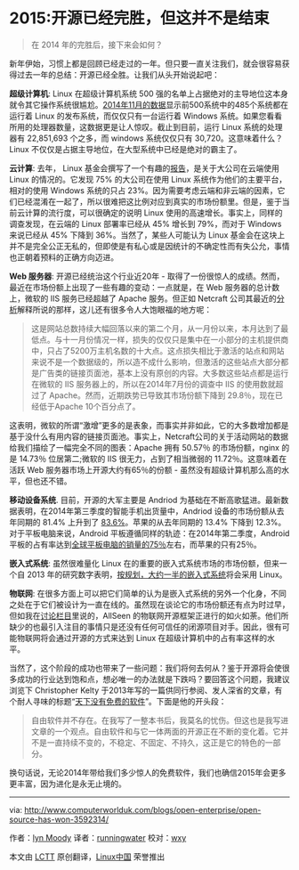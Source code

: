 2015:开源已经完胜，但这并不是结束
================================================================================
> 在 2014 年的完胜后，接下来会如何？

新年伊始，习惯上都是回顾已经走过的一年。但只要一直关注我们，就会很容易获得过去一年的总结：开源已经全胜。让我们从头开始说起吧：

**超级计算机**: Linux 在超级计算机系统 500 强的名单上占据绝对的主导地位这本身就令其它操作系统很尴尬。[2014年11月的数据][1]显示前500系统中的485个系统都在运行着 Linux 的发布系统，而仅仅只有一台运行着 Windows 系统。如果您看看所用的处理器数量，这数据更是让人惊叹。截止到目前，运行 Linux 系统的处理器有 22,851,693 个之多，而 windows 系统仅仅只有 30,720。这意味着什么？Linux 不仅仅是占据主导地位，在大型系统中已经是绝对的霸主了。

**云计算**: 去年， Linux 基金会撰写了一个有趣的[报告][2]，是关于大公司在云端使用 Linux 的情况的。它发现 75% 的大公司在使用 Linux 系统作为他们的主要平台，相对的使用 Windows 系统的只占 23%。因为需要考虑云端和非云端的因素，它们已经混淆在一起了，所以很难把这比例对应到真实的市场份额里。但是，鉴于当前云计算的流行度，可以很确定的说明 Linux 使用的高速增长。事实上，同样的调查发现，在云端的 Linux 部署率已经从 45% 增长到 79%，而对于 Windows 来说已经从 45% 下降到 36%。当然了，某些人可能认为 Linux 基金会在这块上并不是完全公正无私的，但即使是有私心或是因统计的不确定性而有失公允，事情也正朝着预料的正确方向迈进。

**Web 服务器**: 开源已经统治这个行业近20年 - 取得了一份很惊人的成绩。然而，最近在市场份额上出现了一些有趣的变动：一点就是，在 Web 服务器的总计数上，微软的 IIS 服务已经超越了 Apache 服务。但正如 Netcraft 公司其最近的[分析][3]解释所说的那样，这儿还有很多令人大饱眼福的地方呢：

> 这是网站总数持续大幅回落以来的第二个月，从一月份以来，本月达到了最低点。与十一月份情况一样，损失的仅仅只是集中在一小部分的主机提供商中，只占了5200万主机名数的十大点。这点损失相比于激活的站点和网站来说不是一个数据级的，所以造不成什么影响，但激活的这些站点大部分都是广告类的链接页面池，基本上没有原创的内容。大多数这些站点都是运行在微软的 IIS 服务器上的，所以在2014年7月份的调查中 IIS 的使用数就超过了 Apache。然而，近期跌势已导致其市场份额下降到 29.8％，现在已经低于Apache 10个百分点了。

这表明，微软的所谓“激增”更多的是表象，而事实并非如此，它的大多数增加都是基于没什么有用内容的链接页面池。事实上，Netcraft公司的关于活动网站的数据给我们描绘了一幅完全不同的图表：Apache 拥有 50.57％ 的市场份额，nginx 的是 14.73％ 位居第二;微软的 IIS 很无力，占到了相当微弱的 11.72％。这意味着在活跃 Web 服务器市场上开源大约有65％的份额 - 虽然没有超级计算机那么高的水平，但也还不错。

**移动设备系统**. 目前，开源的大军主要是 Andriod 为基础在不断高歌猛进。最新数据表明，在2014年第三季度的智能手机出货量中，Andriod 设备的市场份额从去年同期的 81.4% 上升到了 [83.6%][4]。苹果的从去年同期的 13.4% 下降到 12.3%。对于平板电脑来说，Android 平板遵循同样的轨迹：在2014年第二季度，Android 平板的占有率达到[全球平板电脑的销量的75％][5]左右，而苹果的只有25％。

**嵌入式系统**: 虽然很难量化 Linux 在的重要的嵌入式系统市场的市场份额，但来一个自 2013 年的研究数字表明，[按规划，大约一半的嵌入式系统][6]将会采用 Linux。

**物联网**: 在很多方面上可以把它们简单的认为是嵌入式系统的另外一个化身，不同之处在于它们被设计为一直在线的。虽然现在谈论它的市场份额还有点为时过早，但如我在[讨论栏目][7]里说的，AllSeen 的物联网开源框架正进行的如火如荼。他们所缺少的也最引入注目的事情只是还没有任何可信任的闭源项目对手。因此，很有可能物联网将会通过开源的方式来达到 Linux 在超级计算机中的占有率这样的水平。

当然了，这个阶段的成功也带来了一些问题：我们将何去何从？鉴于开源将会使很多成功的行业达到饱和点，想必唯一的办法就是下跌吗？要回答这个问题，我建议浏览下 Christopher Kelty 于2013年写的一篇供同行参阅、发人深省的文章，有个耐人寻味的标题“[天下没有免费的软件][8]”。下面是他的开头段：

> 自由软件并不存在。在我写了一整本书后，我莫名的忧伤。但这也是我写进文章的一个观点。自由软件和与它一体两面的开源正在不断的变化着。它并不是一直持续不变的，不稳定、不固定、不持久，这正是它的特色的一部分。

换句话说，无论2014年带给我们多少惊人的免费软件，我们也确信2015年会更多更丰富，因为进化是永无止境的。

--------------------------------------------------------------------------------

via: http://www.computerworlduk.com/blogs/open-enterprise/open-source-has-won-3592314/

作者：[lyn Moody][a]
译者：[runningwater](https://github.com/runningwater)
校对：[wxy](https://github.com/wxy)

本文由 [LCTT](https://github.com/LCTT/TranslateProject) 原创翻译，[Linux中国](http://linux.cn/) 荣誉推出

[a]:http://www.computerworlduk.com/author/glyn-moody/
[1]:http://www.top500.org/statistics/list/
[2]:http://www.linuxfoundation.org/publications/linux-foundation/linux-end-user-trends-report-2014
[3]:http://news.netcraft.com/archives/2014/12/18/december-2014-web-server-survey.html
[4]:http://www.cnet.com/news/android-stays-unbeatable-in-smartphone-market-for-now/
[5]:http://timesofindia.indiatimes.com/tech/tech-news/Android-tablet-market-share-hits-70-in-Q2-iPads-slip-to-25-Survey/articleshow/38966512.cms
[6]:http://linuxgizmos.com/embedded-developers-prefer-linux-love-android/
[7]:http://www.computerworlduk.com/blogs/open-enterprise/allseen-3591023/
[8]:http://peerproduction.net/issues/issue-3-free-software-epistemics/debate/there-is-no-free-software/
